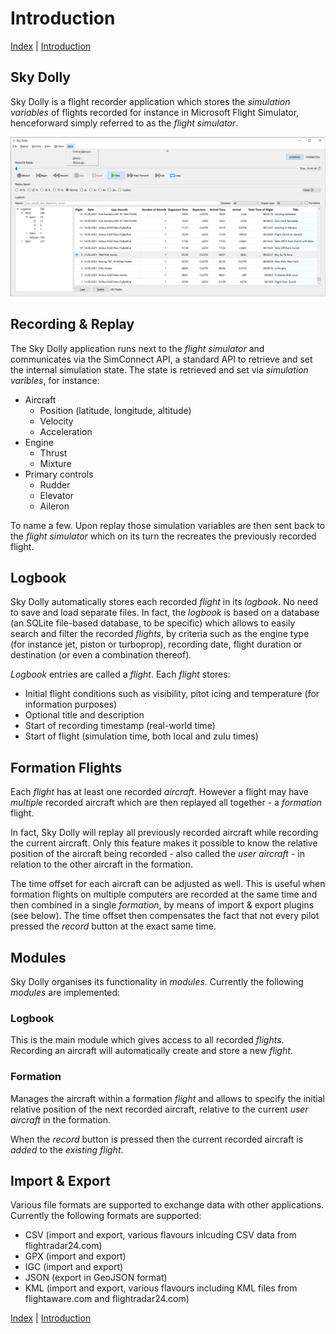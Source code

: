 # Introduction

[Index](index.md) \| [Introduction](intro.md)

## Sky Dolly
Sky Dolly is a flight recorder application which stores the *simulation variables* of flights recorded for instance in Microsoft Flight Simulator, henceforward simply referred to as the *flight simulator*.

![main window](../img/mainwindow-mod-logbook.png "Sky Dolly application window")

## Recording & Replay
The Sky Dolly application runs next to the *flight simulator* and communicates via the SimConnect API, a standard API to retrieve and set the internal simulation state. The state is retrieved and set via *simulation varibles*, for instance:

- Aircraft
  * Position (latitude, longitude, altitude)
  * Velocity
  * Acceleration
- Engine
  * Thrust
  * Mixture
- Primary controls
  * Rudder
  * Elevator
  * Aileron

To name a few. Upon replay those simulation variables are then sent back to the *flight simulator* which on its turn the recreates the previously recorded flight.

## Logbook
Sky Dolly automatically stores each recorded *flight* in its *logbook*. No need to save and load separate files. In fact, the *logbook* is based on a database (an SQLite file-based database, to be specific) which allows to easily search and filter the recorded *flights*, by criteria such as the engine type (for instance jet, piston or turboprop), recording date, flight duration or destination (or even a combination thereof).

*Logbook* entries are called a *flight*. Each *flight* stores:

- Initial flight conditions such as visibility, pitot icing and temperature (for information purposes)
- Optional title and description
- Start of recording timestamp (real-world time)
- Start of flight (simulation time, both local and zulu times)

## Formation Flights
Each *flight* has at least one recorded *aircraft*. However a flight may have *multiple* recorded aircraft which are then replayed all together - a *formation* flight.

In fact, Sky Dolly will replay all previously recorded aircraft while recording the current aircraft. Only this feature makes it possible to know the relative position of the aircraft being recorded - also called the *user aircraft* - in relation to the other aircraft in the formation.

The time offset for each aircraft can be adjusted as well. This is useful when formation flights on multiple computers are recorded at the same time and then combined in a single *formation*, by means of import & export plugins (see below). The time offset then compensates the fact that not every pilot pressed the *record* button at the exact same time.

## Modules
Sky Dolly organises its functionality in *modules*. Currently the following *modules* are implemented:

### Logbook
This is the main module which gives access to all recorded *flights*. Recording an aircraft will automatically create and store a new *flight*.

### Formation
Manages the aircraft within a formation *flight* and allows to specify the initial relative position of the next recorded aircraft, relative to the current *user aircraft* in the formation.

When the *record* button is pressed then the current recorded aircraft is *added* to the *existing flight*.

## Import & Export
Various file formats are supported to exchange data with other applications. Currently the following formats are supported:

- CSV (import and export, various flavours inlcuding CSV data from flightradar24.com)
- GPX (import and export)
- IGC (import and export)
- JSON (export in GeoJSON format)
- KML (import and export, various flavours including KML files from flightaware.com and flightradar24.com)

[Index](index.md) \| [Introduction](intro.md)